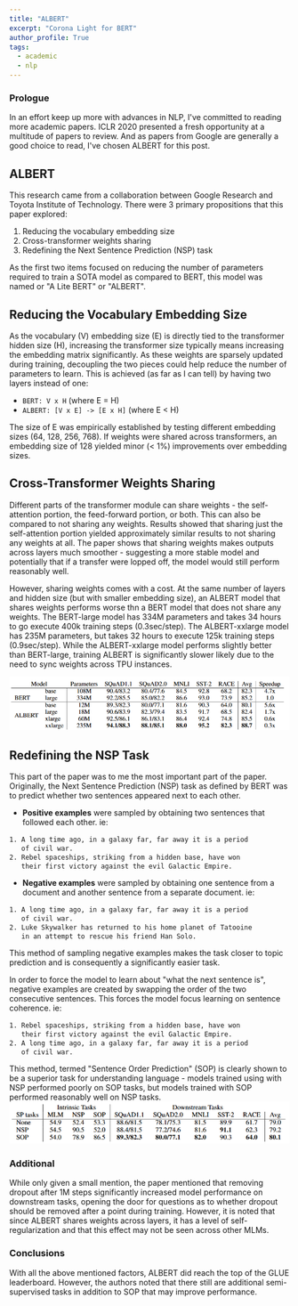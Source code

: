 ```yaml
---
title: "ALBERT"
excerpt: "Corona Light for BERT"
author_profile: True
tags:
  - academic
  - nlp
---
```


### Prologue

In an effort keep up more with advances in NLP, I've committed to reading more academic papers. ICLR 2020 presented a fresh opportunity at a multitude of papers to review. And as papers from Google are generally a good choice to read, I've chosen ALBERT for this post.

## ALBERT

This research came from a collaboration between Google Research and Toyota Institute of Technology. There were 3 primary propositions that this paper explored:

1. Reducing the vocabulary embedding size
2. Cross-transformer weights sharing 
3. Redefining the Next Sentence Prediction (NSP) task

As the first two items focused on reducing the number of parameters required to train a SOTA model as compared to BERT, this model was named or "A Lite BERT" or "ALBERT".

## Reducing the Vocabulary Embedding Size

As the vocabulary (V) embedding size (E) is directly tied to the transformer hidden size (H), increasing the transformer size typically means increasing the embedding matrix significantly. As these weights are sparsely updated during training, decoupling the two pieces could help reduce the number of parameters to learn. This is achieved (as far as I can tell) by having two layers instead of one:

* `BERT: V x H` (where E = H)
* `ALBERT: [V x E] -> [E x H]` (where E < H)

The size of E was empirically established by testing different embedding sizes (64, 128, 256, 768). If weights were shared across transformers, an embedding size of 128 yielded minor (< 1%) improvements over embedding sizes.

## Cross-Transformer Weights Sharing

Different parts of the transformer module can share weights - the self-attention portion, the feed-forward portion, or both. This can also be compared to not sharing any weights. Results showed that sharing just the self-attention portion yielded approximately similar results to not sharing any weights at all. The paper shows that sharing weights makes outputs across layers much smoother - suggesting a more stable model and potentially that if a transfer were lopped off, the model would still perform reasonably well.

However, sharing weights comes with a cost. At the same number of layers and hidden size (but with smaller embedding size), an ALBERT model that shares weights performs worse thn a BERT model that does not share any weights.  The BERT-large model has 334M parameters and takes 34 hours to go execute 400k training steps (0.3sec/step). The ALBERT-xxlarge model has 235M parameters, but takes 32 hours to execute 125k training steps (0.9sec/step). While the ALBERT-xxlarge model performs slightly better than BERT-large, training ALBERT is significantly slower likely due to the need to sync weights across TPU instances.

![BERT vs ALBERT](../images/bert_vs_albert.png)

## Redefining the NSP Task

This part of the paper was to me the most important part of the paper. Originally, the Next Sentence Prediction (NSP) task as defined by BERT was to predict whether two sentences appeared next to each other. 
* **Positive examples** were sampled by obtaining two sentences that followed each other. ie:  

```
1. A long time ago, in a galaxy far, far away it is a period 
   of civil war.
2. Rebel spaceships, striking from a hidden base, have won 
   their first victory against the evil Galactic Empire.  
```  

* **Negative examples** were sampled by obtaining one sentence from a document and another sentence from a separate document. ie:

```
1. A long time ago, in a galaxy far, far away it is a period 
   of civil war.
2. Luke Skywalker has returned to his home planet of Tatooine 
   in an attempt to rescue his friend Han Solo.
```

This method of sampling negative examples makes the task closer to topic prediction and is consequently a significantly easier task.

In order to force the model to learn about "what the next sentence is", negative examples are created by swapping the order of the two consecutive sentences. This forces the model focus learning on sentence coherence. ie:
```
1. Rebel spaceships, striking from a hidden base, have won 
   their first victory against the evil Galactic Empire. 
2. A long time ago, in a galaxy far, far away it is a period 
   of civil war.
```
This method, termed "Sentence Order Prediction" (SOP) is clearly shown to be a superior task for understanding language - models trained using with NSP performed poorly on SOP tasks, but models trained with SOP performed reasonably well on NSP tasks.
![Next Sentence vs Sentence Order](../images/nsp_vs_sop.png)

### Additional

While only given a small mention, the paper mentioned that removing dropout after 1M steps significantly increased model performance on downstream tasks, opening the door for questions as to whether dropout should be removed after a point during training. However, it is noted that since ALBERT shares weights across layers, it has a level of self-regularization and that this effect may not be seen across other MLMs.

### Conclusions

With all the above mentioned factors, ALBERT did reach the top of the GLUE leaderboard. However, the authors noted that there still are additional semi-supervised tasks in addition to SOP that may improve performance.